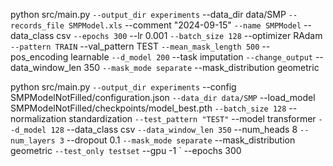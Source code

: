 
python src/main.py `
--output_dir experiments `
--data_dir data/SMP `
--records_file SMPModel.xls `
--comment "2024-09-15" `
--name SMPModel `
--data_class csv `
--epochs 300 `
--lr 0.001 `
--batch_size 128 `
--optimizer RAdam `
--pattern TRAIN `
--val_pattern TEST `
--mean_mask_length 500 `
--pos_encoding learnable `
--d_model 200 `
--task imputation `
--change_output `
--data_window_len 350 `
--mask_mode separate `
--mask_distribution geometric

python src/main.py `
--output_dir experiments `
--config SMPModelNotFilled/configuration.json `
--data_dir data/SMP `
--load_model SMPModelNotFilled/checkpoints/model_best.pth `
--batch_size 128 `
--normalization standardization `
--test_pattern "TEST" `
--model transformer `
--d_model 128 `
--data_class csv `
--data_window_len 350 `
--num_heads 8 `
--num_layers 3 `
--dropout 0.1 `
--mask_mode separate `
--mask_distribution geometric `
--test_only testset `
--gpu -1 `
--epochs 300 

